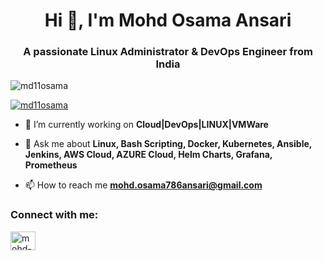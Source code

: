 <h1 align="center">Hi 👋, I'm Mohd Osama Ansari</h1>
<h3 align="center">A passionate Linux Administrator & DevOps Engineer from India</h3>

<p align="left"> <img src="https://komarev.com/ghpvc/?username=md11osama&label=Profile%20views&color=0e75b6&style=flat" alt="md11osama" /> </p>

<p align="left"> <a href="https://github.com/ryo-ma/github-profile-trophy"><img src="https://github-profile-trophy.vercel.app/?username=md11osama" alt="md11osama" /></a> </p>

- 🔭 I’m currently working on **Cloud|DevOps|LINUX|VMWare**

- 💬 Ask me about **Linux, Bash Scripting, Docker, Kubernetes, Ansible, Jenkins, AWS Cloud, AZURE Cloud, Helm Charts, Grafana, Prometheus**

- 📫 How to reach me **mohd.osama786ansari@gmail.com**

<h3 align="left">Connect with me:</h3>
<p align="left">
<a href="https://linkedin.com/in/mohd-osama-ansari-b27428132" target="blank"><img align="center" src="https://raw.githubusercontent.com/rahuldkjain/github-profile-readme-generator/master/src/images/icons/Social/linked-in-alt.svg" alt="mohd-osama-ansari-b27428132" height="30" width="40" /></a>
</p>
